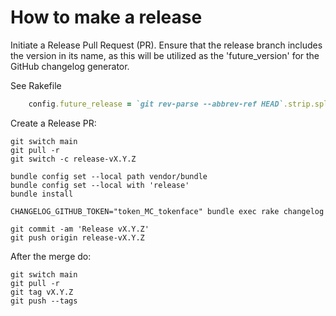 # How to make a release

Initiate a Release Pull Request (PR). Ensure that the release branch includes the version in its name, as this will be utilized as the 'future_version' for the GitHub changelog generator.

See Rakefile

```ruby
    config.future_release = `git rev-parse --abbrev-ref HEAD`.strip.split('-', 2).last
```

Create a Release PR:

```shell
git switch main
git pull -r
git switch -c release-vX.Y.Z

bundle config set --local path vendor/bundle
bundle config set --local with 'release'
bundle install

CHANGELOG_GITHUB_TOKEN="token_MC_tokenface" bundle exec rake changelog

git commit -am 'Release vX.Y.Z'
git push origin release-vX.Y.Z
```

After the merge do:

```shell
git switch main
git pull -r
git tag vX.Y.Z
git push --tags
```
